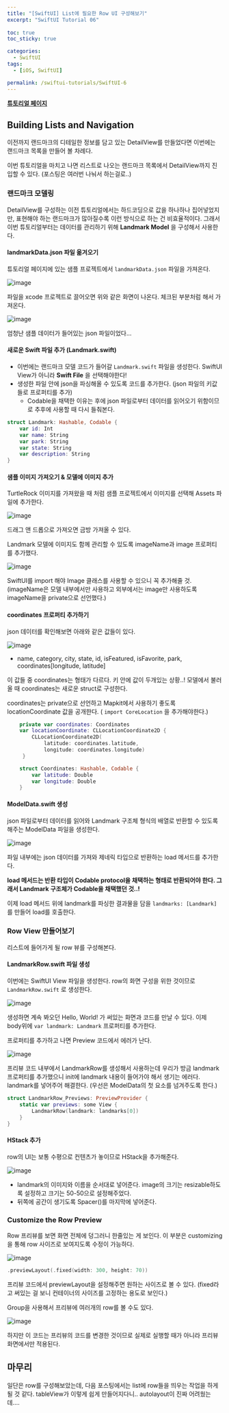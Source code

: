```yaml
---
title: "[SwiftUI] List에 필요한 Row UI 구성해보기"
excerpt: "SwiftUI Tutorial 06"
  
toc: true
toc_sticky: true

categories:
  - SwiftUI
tags:
  - [iOS, SwiftUI]

permalink: /swiftui-tutorials/SwiftUI-6
---
```


**[튜토리얼 페이지](https://developer.apple.com/tutorials/swiftui/building-lists-and-navigation)**

## Building Lists and Navigation

이전까지 랜드마크의 디테일한 정보를 담고 있는 DetailView를 만들었다면 이번에는 랜드마크 목록을 만들어 볼 차례다.

이번 튜토리얼을 마치고 나면 리스트로 나오는 랜드마크 목록에서 DetailView까지 진입할 수 있다. (포스팅은 여러번 나눠서 하는걸로..)

### 랜드마크 모델링

DetailView를 구성하는 이전 튜토리얼에서는 하드코딩으로 값을 하나하나 집어넣었지만, 표현해야 하는 랜드마크가 많아질수록 이런 방식으로 하는 건 비효율적이다. 그래서 이번 튜토리얼부터는 데이터를 관리하기 위해 **Landmark Model** 을 구성해서 사용한다.

#### landmarkData.json 파일 옮겨오기
튜토리얼 페이지에 있는 샘플 프로젝트에서 `landmarkData.json` 파일을 가져온다.

![image](https://user-images.githubusercontent.com/22000470/180991153-3a85e580-7d26-47d9-a4a0-f25f0e4eed6d.png)

파일을 xcode 프로젝트로 끌어오면 위와 같은 화면이 나온다. 체크된 부분처럼 해서 가져온다.

![image](https://user-images.githubusercontent.com/22000470/180991373-4871bb41-6ff7-4bd1-ab01-e8aafb798abd.png)

엄청난 샘플 데이터가 들어있는 json 파일이었다...

#### 새로운 Swift 파일 추가 (Landmark.swift)

- 이번에는 랜드마크 모델 코드가 들어갈 `Landmark.swift` 파일을 생성한다. SwiftUI View가 아니라 **Swift File** 을 선택해야한다!
- 생성한 파일 안에 json을 파싱해올 수 있도록 코드를 추가한다. (json 파일의 키값들로 프로퍼티를 추가)
   - Codable을 채택한 이유는 후에 json 파일로부터 데이터를 읽어오기 위함이므로 추후에 사용할 때 다시 들춰본다.

```swift
struct Landmark: Hashable, Codable {
    var id: Int
    var name: String
    var park: String
    var state: String
    var description: String
}
```

#### 샘플 이미지 가져오기 & 모델에 이미지 추가

TurtleRock 이미지를 가져왔을 때 처럼 샘플 프로젝트에서 이미지를 선택해 Assets 파일에 추가한다.

![image](https://user-images.githubusercontent.com/22000470/180992292-fdd0b137-a79a-403b-8cfa-2b7556d664c4.png)

드래그 앤 드롭으로 가져오면 금방 가져올 수 있다.

Landmark 모델에 이미지도 함께 관리할 수 있도록 imageName과 image 프로퍼티를 추가했다.

![image](https://user-images.githubusercontent.com/22000470/180992690-f9cd5378-9566-4fb9-a714-224106820c39.png)

SwiftUI를 import 해야 Image 클래스를 사용할 수 있으니 꼭 추가해줄 것. (imageName은 모델 내부에서만 사용하고 외부에서는 image만 사용하도록 imageName을 private으로 선언했다.)

#### coordinates 프로퍼티 추가하기

json 데이터를 확인해보면 아래와 같은 값들이 있다.

![image](https://user-images.githubusercontent.com/22000470/180993266-226c51ff-6107-477b-a985-cfcb0d95b17f.png)

- name, category, city, state, id, isFeatured, isFavorite, park, coordinates[longitude, latitude]

이 값들 중 coordinates는 형태가 다르다. 키 안에 값이 두개있는 상황..! 모델에서 불러올 때 coordinates는 새로운 struct로 구성한다.

coordinates는 private으로 선언하고 Mapkit에서 사용하기 좋도록 locationCoordinate 값을 공개한다. ( `import CoreLocation` 을 추가해야한다.)

```swift
    private var coordinates: Coordinates
    var locationCoordinate: CLLocationCoordinate2D {
        CLLocationCoordinate2D(
            latitude: coordinates.latitude,
            longitude: coordinates.longitude)
     }

    struct Coordinates: Hashable, Codable {
        var latitude: Double
        var longitude: Double
    }
```

#### ModelData.swift 생성

json 파일로부터 데이터를 읽어와 Landmark 구조체 형식의 배열로 반환할 수 있도록 해주는 ModelData 파일을 생성한다.

![image](https://user-images.githubusercontent.com/22000470/180994239-8f5641ff-00e8-41c9-b584-6810ad23baf8.png)

파일 내부에는 json 데이터를 가져와 제네릭 타입으로 반환하는 load 메서드를 추가한다.

**load 메서드는 반환 타입이 Codable protocol을 채택하는 형태로 반환되어야 한다. 그래서 Landmark 구조체가 Codable을 채택했던 것..!**

이제 load 메서드 위에 landmark를 파싱한 결과물을 담을 `landmarks: [Landmark]` 를 만들어 load를 호출한다.

### Row View 만들어보기

리스트에 들어가게 될 row 뷰를 구성해본다.

#### LandmarkRow.swift 파일 생성

이번에는 SwiftUI View 파일을 생성한다. row의 화면 구성을 위한 것이므로 `LandmarkRow.swift` 로 생성한다.

![image](https://user-images.githubusercontent.com/22000470/180996592-46b550af-fa1c-403d-a7a9-82653f20de43.png)

생성하면 계속 봐오던 Hello, World! 가 써있는 화면과 코드를 만날 수 있다. 이제 body위에 `var landmark: Landmark` 프로퍼티를 추가한다.

프로퍼티를 추가하고 나면 Preview 코드에서 에러가 난다.

![image](https://user-images.githubusercontent.com/22000470/180996849-2b8d22fb-a636-4c2a-ae35-4b40b4ddc1dd.png)

프리뷰 코드 내부에서 LandmarkRow를 생성해서 사용하는데 우리가 방금 landmark 프로퍼티를 추가했으니 init에 landmark 내용이 들어가야 해서 생기는 에러다. landmark를 넣어주어 해결한다. (우선은 ModelData의 첫 요소를 넘겨주도록 한다.)

```swift
struct LandmarkRow_Previews: PreviewProvider {
    static var previews: some View {
        LandmarkRow(landmark: landmarks[0])
    }
}
```

#### HStack 추가

row의 UI는 보통 수평으로 컨텐츠가 놓이므로 HStack을 추가해준다.

![image](https://user-images.githubusercontent.com/22000470/180999388-47f2ed25-86a2-43f8-86da-07c9a57e9771.png)

- landmark의 이미지와 이름을 순서대로 넣어준다. image의 크기는 resizable하도록 설정하고 크기는 50-50으로 설정해주었다.
- 뒤쪽에 공간이 생기도록 Spacer()를 마지막에 넣어준다.

### Customize the Row Preview

Row 프리뷰를 보면 화면 전체에 덩그러니 한줄있는 게 보인다. 이 부분은 customizing을 통해 row 사이즈로 보여지도록 수정이 가능하다.

![image](https://user-images.githubusercontent.com/22000470/180999995-3cd1861a-9aa9-4aed-bb9c-c8ed7c4d1fe0.png)


```swift
.previewLayout(.fixed(width: 300, height: 70))
```

프리뷰 코드에서 previewLayout을 설정해주면 원하는 사이즈로 볼 수 있다. (fixed라고 써있는 걸 보니 컨테이너의 사이즈를 고정하는 용도로 보인다.)

Group을 사용해서 프리뷰에 여러개의 row를 볼 수도 있다.

![image](https://user-images.githubusercontent.com/22000470/181000287-1acdae61-7259-4195-8c44-add83d545937.png)

하지만 이 코드는 프리뷰의 코드를 변경한 것이므로 실제로 실행할 때가 아니라 프리뷰 화면에서만 적용된다.

## 마무리
일단은 row를 구성해보았는데, 다음 포스팅에서는 list에 row들을 띄우는 작업을 하게 될 것 같다. tableView가 이렇게 쉽게 만들어지다니.. autolayout이 진짜 어려웠는데....
